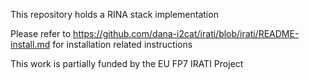 This repository holds a RINA stack implementation

Please refer to https://github.com/dana-i2cat/irati/blob/irati/README-install.md for installation related instructions

This work is partially funded by the EU FP7 IRATI Project
